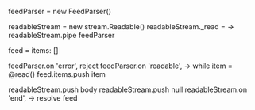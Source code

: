 feedParser = new FeedParser()

readableStream = new stream.Readable()
readableStream._read = ->
readableStream.pipe feedParser

feed = items: []

feedParser.on 'error', reject
feedParser.on 'readable', ->
  while item = @read()
    feed.items.push item

readableStream.push body
readableStream.push null
readableStream.on 'end', ->
  resolve feed
